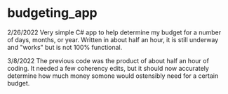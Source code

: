 # budgeting_app

2/26/2022
Very simple C# app to help determine my budget for a number of days, months, or year.  Written in about half an hour, it is still underway and "works" but is not 100% functional.

3/8/2022
The previous code was the product of about half an hour of coding.  It needed a few coherency edits, but it should now accurately determine how much money somone would ostensibly need for a certain budget.
